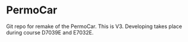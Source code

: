 # PermoCar
Git repo for remake of the PermoCar. This is V3. Developing takes place during course D7039E and E7032E.
